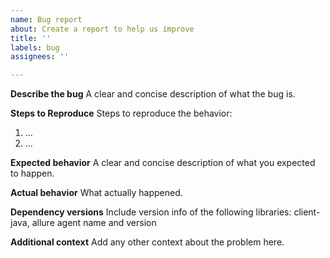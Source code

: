 ```yaml
---
name: Bug report
about: Create a report to help us improve
title: ''
labels: bug
assignees: ''

---
```


**Describe the bug**
A clear and concise description of what the bug is.

**Steps to Reproduce**
Steps to reproduce the behavior:
1. ...
2. ...

**Expected behavior**
A clear and concise description of what you expected to happen.

**Actual behavior**
What actually happened.

**Dependency versions**
Include version info of the following libraries: client-java, allure agent name and version

**Additional context**
Add any other context about the problem here.
